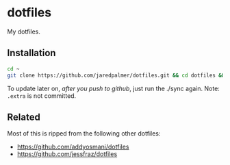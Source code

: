 # dotfiles

My dotfiles.

## Installation

```sh
cd ~
git clone https://github.com/jaredpalmer/dotfiles.git && cd dotfiles && ./sync.sh
```

To update later on, _after you push to github_, just run the ./sync again. Note: `.extra` is not committed.

## Related

Most of this is ripped from the following other dotfiles:

- https://github.com/addyosmani/dotfiles
- https://github.com/jessfraz/dotfiles
